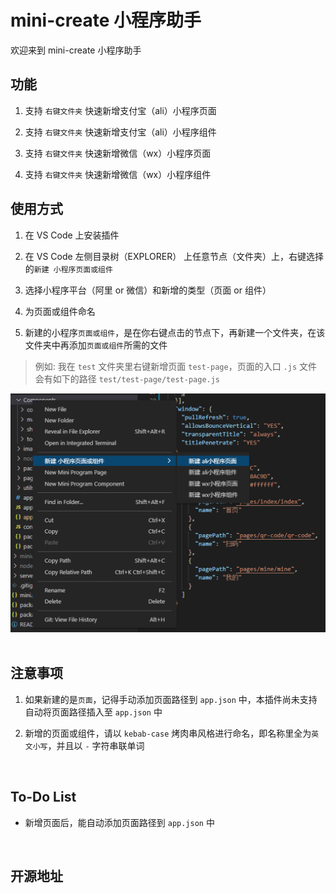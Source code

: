 # mini-create 小程序助手

欢迎来到 mini-create 小程序助手

## 功能

1. 支持 `右键文件夹` 快速新增支付宝（ali）小程序页面

2. 支持 `右键文件夹` 快速新增支付宝（ali）小程序组件

3. 支持 `右键文件夹` 快速新增微信（wx）小程序页面

4. 支持 `右键文件夹` 快速新增微信（wx）小程序组件

## 使用方式

1. 在 VS Code 上安装插件

2. 在 VS Code 左侧目录树（EXPLORER） 上任意节点（文件夹）上，右键选择的`新建 小程序页面或组件`

3. 选择小程序平台（阿里 or 微信）和新增的类型（页面 or 组件）

4. 为页面或组件命名

5. 新建的小程序`页面或组件`，是在你右键点击的节点下，再新建一个文件夹，在该文件夹中再添加`页面或组件`所需的文件

> 例如: 我在 `test` 文件夹里右键新增页面 `test-page`，页面的入口 `.js` 文件会有如下的路径 `test/test-page/test-page.js` 


<img src="docs/screenshots1.png" width="680" />

<br>

<br>

## 注意事项

1. 如果新建的是`页面`，记得手动添加页面路径到 `app.json` 中，本插件尚未支持自动将页面路径插入至 `app.json` 中

2. 新增的页面或组件，请以 `kebab-case` 烤肉串风格进行命名，即名称里全为`英文小写`，并且以 `-` 字符串联单词 

<br>

## To-Do List

- 新增页面后，能自动添加页面路径到 `app.json` 中

<br>

## 开源地址



